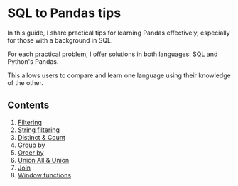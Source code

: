 # SQL to Pandas tips

In this guide, I share practical tips for learning Pandas effectively, especially for those with a background in SQL.

For each practical problem, I offer solutions in both languages: SQL and Python's Pandas.

This allows users to compare and learn one language using their knowledge of the other.

## Contents

1. [Filtering](1.filtering)
2. [String filtering](2.string_filtering)
3. [Distinct & Count](3.distinct_and_count)
4. [Group by](4.groupby)
5. [Order by](5.orderby)
6. [Union All & Union](6.union)
7. [Join](7.join)
8. [Window functions](8.window_functions)


